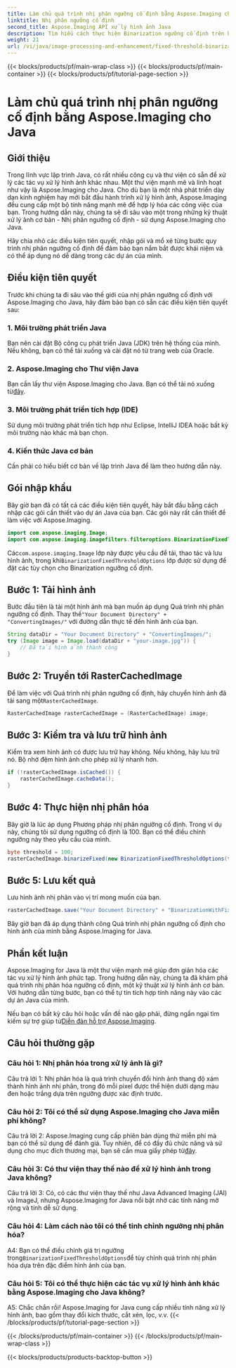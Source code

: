 ```yaml
---
title: Làm chủ quá trình nhị phân ngưỡng cố định bằng Aspose.Imaging cho Java
linktitle: Nhị phân ngưỡng cố định
second_title: Aspose.Imaging API xử lý hình ảnh Java
description: Tìm hiểu cách thực hiện Binarization ngưỡng cố định trên hình ảnh bằng Aspose.Imaging cho Java.
weight: 21
url: /vi/java/image-processing-and-enhancement/fixed-threshold-binarization/
---
```


{{< blocks/products/pf/main-wrap-class >}}
{{< blocks/products/pf/main-container >}}
{{< blocks/products/pf/tutorial-page-section >}}

# Làm chủ quá trình nhị phân ngưỡng cố định bằng Aspose.Imaging cho Java

## Giới thiệu

Trong lĩnh vực lập trình Java, có rất nhiều công cụ và thư viện có sẵn để xử lý các tác vụ xử lý hình ảnh khác nhau. Một thư viện mạnh mẽ và linh hoạt như vậy là Aspose.Imaging cho Java. Cho dù bạn là một nhà phát triển dày dạn kinh nghiệm hay mới bắt đầu hành trình xử lý hình ảnh, Aspose.Imaging đều cung cấp một bộ tính năng mạnh mẽ để hợp lý hóa các công việc của bạn. Trong hướng dẫn này, chúng ta sẽ đi sâu vào một trong những kỹ thuật xử lý ảnh cơ bản - Nhị phân ngưỡng cố định - sử dụng Aspose.Imaging cho Java.

Hãy chia nhỏ các điều kiện tiên quyết, nhập gói và mổ xẻ từng bước quy trình nhị phân ngưỡng cố định để đảm bảo bạn nắm bắt được khái niệm và có thể áp dụng nó dễ dàng trong các dự án của mình.

## Điều kiện tiên quyết

Trước khi chúng ta đi sâu vào thế giới của nhị phân ngưỡng cố định với Aspose.Imaging cho Java, hãy đảm bảo bạn có sẵn các điều kiện tiên quyết sau:

### 1. Môi trường phát triển Java

Bạn nên cài đặt Bộ công cụ phát triển Java (JDK) trên hệ thống của mình. Nếu không, bạn có thể tải xuống và cài đặt nó từ trang web của Oracle.

### 2. Aspose.Imaging cho Thư viện Java

 Bạn cần lấy thư viện Aspose.Imaging cho Java. Bạn có thể tải nó xuống từ[đây](https://releases.aspose.com/imaging/java/).

### 3. Môi trường phát triển tích hợp (IDE)

Sử dụng môi trường phát triển tích hợp như Eclipse, IntelliJ IDEA hoặc bất kỳ môi trường nào khác mà bạn chọn.

### 4. Kiến thức Java cơ bản

Cần phải có hiểu biết cơ bản về lập trình Java để làm theo hướng dẫn này.

## Gói nhập khẩu

Bây giờ bạn đã có tất cả các điều kiện tiên quyết, hãy bắt đầu bằng cách nhập các gói cần thiết vào dự án Java của bạn. Các gói này rất cần thiết để làm việc với Aspose.Imaging.

```java
import com.aspose.imaging.Image;
import com.aspose.imaging.imagefilters.filteroptions.BinarizationFixedThresholdOptions;
```

 Các`com.aspose.imaging.Image` lớp này được yêu cầu để tải, thao tác và lưu hình ảnh, trong khi`BinarizationFixedThresholdOptions` lớp được sử dụng để đặt các tùy chọn cho Binarization ngưỡng cố định.

## Bước 1: Tải hình ảnh

 Bước đầu tiên là tải một hình ảnh mà bạn muốn áp dụng Quá trình nhị phân ngưỡng cố định. Thay thế`"Your Document Directory" + "ConvertingImages/"` với đường dẫn thực tế đến hình ảnh của bạn.

```java
String dataDir = "Your Document Directory" + "ConvertingImages/";
try (Image image = Image.load(dataDir + "your-image.jpg")) {
    // Đã tải hình ảnh thành công
}
```

## Bước 2: Truyền tới RasterCachedImage

 Để làm việc với Quá trình nhị phân ngưỡng cố định, hãy chuyển hình ảnh đã tải sang một`RasterCachedImage`.

```java
RasterCachedImage rasterCachedImage = (RasterCachedImage) image;
```

## Bước 3: Kiểm tra và lưu trữ hình ảnh

Kiểm tra xem hình ảnh có được lưu trữ hay không. Nếu không, hãy lưu trữ nó. Bộ nhớ đệm hình ảnh cho phép xử lý nhanh hơn.

```java
if (!rasterCachedImage.isCached()) {
    rasterCachedImage.cacheData();
}
```

## Bước 4: Thực hiện nhị phân hóa

Bây giờ là lúc áp dụng Phương pháp nhị phân ngưỡng cố định. Trong ví dụ này, chúng tôi sử dụng ngưỡng cố định là 100. Bạn có thể điều chỉnh ngưỡng này theo yêu cầu của mình.

```java
byte threshold = 100;
rasterCachedImage.binarizeFixed(new BinarizationFixedThresholdOptions(threshold));
```

## Bước 5: Lưu kết quả

Lưu hình ảnh nhị phân vào vị trí mong muốn của bạn.

```java
rasterCachedImage.save("Your Document Directory" + "BinarizationWithFixedThreshold_out.jpg");
```

Bây giờ bạn đã áp dụng thành công Quá trình nhị phân ngưỡng cố định cho hình ảnh của mình bằng Aspose.Imaging for Java.

## Phần kết luận

Aspose.Imaging for Java là một thư viện mạnh mẽ giúp đơn giản hóa các tác vụ xử lý hình ảnh phức tạp. Trong hướng dẫn này, chúng ta đã khám phá quá trình nhị phân hóa ngưỡng cố định, một kỹ thuật xử lý hình ảnh cơ bản. Với hướng dẫn từng bước, bạn có thể tự tin tích hợp tính năng này vào các dự án Java của mình.

Nếu bạn có bất kỳ câu hỏi hoặc vấn đề nào gặp phải, đừng ngần ngại tìm kiếm sự trợ giúp từ[Diễn đàn hỗ trợ Aspose.Imaging](https://forum.aspose.com/).

## Câu hỏi thường gặp

### Câu hỏi 1: Nhị phân hóa trong xử lý ảnh là gì?

Câu trả lời 1: Nhị phân hóa là quá trình chuyển đổi hình ảnh thang độ xám thành hình ảnh nhị phân, trong đó mỗi pixel được thể hiện dưới dạng màu đen hoặc trắng dựa trên ngưỡng được xác định trước.

### Câu hỏi 2: Tôi có thể sử dụng Aspose.Imaging cho Java miễn phí không?

 Câu trả lời 2: Aspose.Imaging cung cấp phiên bản dùng thử miễn phí mà bạn có thể sử dụng để đánh giá. Tuy nhiên, để có đầy đủ chức năng và sử dụng cho mục đích thương mại, bạn sẽ cần mua giấy phép từ[đây](https://purchase.aspose.com/buy).

### Câu hỏi 3: Có thư viện thay thế nào để xử lý hình ảnh trong Java không?

Câu trả lời 3: Có, có các thư viện thay thế như Java Advanced Imaging (JAI) và ImageJ, nhưng Aspose.Imaging for Java nổi bật nhờ các tính năng mở rộng và tính dễ sử dụng.

### Câu hỏi 4: Làm cách nào tôi có thể tinh chỉnh ngưỡng nhị phân hóa?

 A4: Bạn có thể điều chỉnh giá trị ngưỡng trong`BinarizationFixedThresholdOptions`để tùy chỉnh quá trình nhị phân hóa dựa trên đặc điểm hình ảnh của bạn.

### Câu hỏi 5: Tôi có thể thực hiện các tác vụ xử lý hình ảnh khác bằng Aspose.Imaging cho Java không?

A5: Chắc chắn rồi! Aspose.Imaging for Java cung cấp nhiều tính năng xử lý hình ảnh, bao gồm thay đổi kích thước, cắt xén, lọc, v.v.
{{< /blocks/products/pf/tutorial-page-section >}}

{{< /blocks/products/pf/main-container >}}
{{< /blocks/products/pf/main-wrap-class >}}

{{< blocks/products/products-backtop-button >}}
